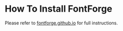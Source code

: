 How To Install FontForge
========================

Please refer to [fontforge.github.io](http://fontforge.github.io/en-US/downloads/source/) for full instructions.
